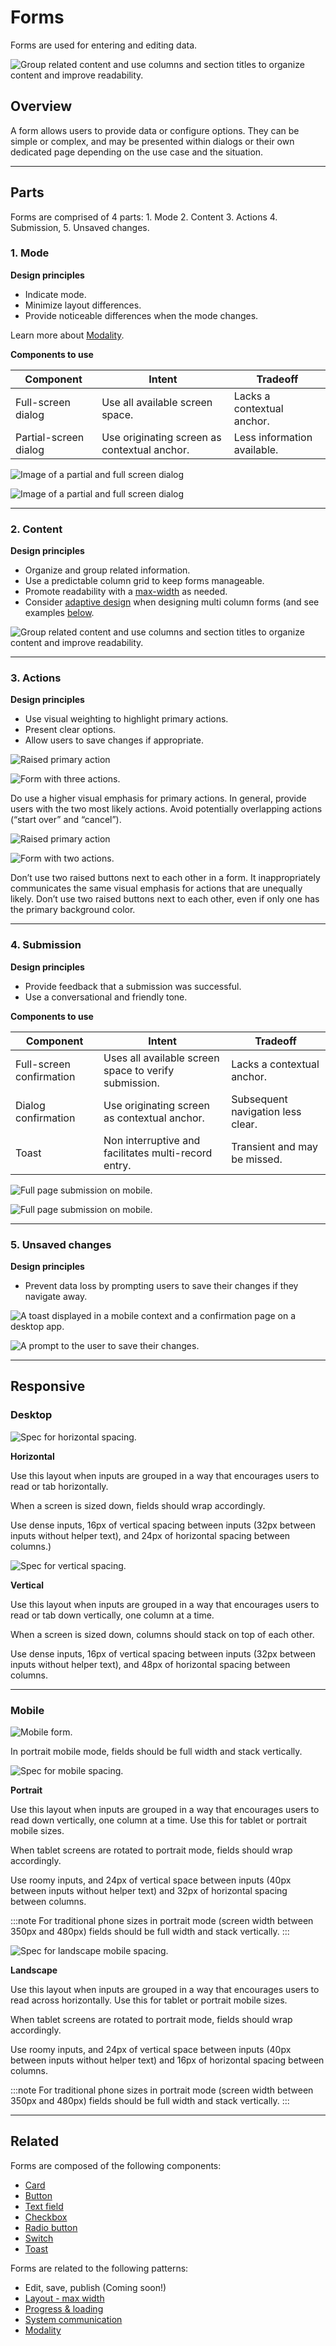 # Forms

Forms are used for entering and editing data. 

<ImageBlock padded={false}>

![Group related content and use columns and section titles to organize content and improve readability.](./images/complex-form.png)

</ImageBlock>

## Overview

A form allows users to provide data or configure options. They can be simple or complex, and may be presented within dialogs or their own dedicated page depending on the use case and the situation.

---

## Parts

Forms are comprised of 4 parts: 1. Mode 2. Content 3. Actions 4. Submission, 5. Unsaved changes.

### 1. Mode

**Design principles**

- Indicate mode.
- Minimize layout differences.
- Provide noticeable differences when the mode changes.

Learn more about [Modality](/patterns/other/modality).

**Components to use**

| Component             | Intent                                       | Tradeoff
| --------------------- | -------------------------------------------- | --- 
| Full-screen dialog    | Use all available screen space.              | Lacks a contextual anchor.
| Partial-screen dialog | Use originating screen as contextual anchor. | Less information available.

<ImageBlock caption="Forms may be displayed in a full screen dialog with options to save and cancel. A full page offers more space for longer forms.">

![ Image of a partial and full screen dialog](./images/form-full.png)

</ImageBlock>

<ImageBlock caption="Shorter forms may be displayed in a dialog with a header and actions in the footer.">

![ Image of a partial and full screen dialog](./images/form-dialog.png)

</ImageBlock>

---

### 2. Content

**Design principles**

- Organize and group related information. 
- Use a predictable column grid to keep forms manageable. 
- Promote readability with a [max-width](/styles/layout/grid#content-max-width) as needed. 
- Consider [adaptive design](/styles/layout/page-layouts) when designing multi column forms (and see examples [below](#responsive).

<ImageBlock padded={false} caption="Group related content and use columns and section titles to organize content and improve readability.">

![Group related content and use columns and section titles to organize content and improve readability.](./images/dividers-form.png)

</ImageBlock>

---

### 3. Actions

**Design principles**

- Use visual weighting to highlight primary actions. 
- Present clear options.
- Allow users to save changes if appropriate. 

<DoDontGrid titleText=" ">
  <DoDontRow>
  <DoDontImage>

![Raised primary action](./images/button-do.png)

  </DoDontImage>
  <DoDontImage>

![Form with three actions.](./images/button-caution.png)

  </DoDontImage>
  </DoDontRow>
  <DoDontRow>
    <DoDont type="do">Do use a higher visual emphasis for primary actions.</DoDont>
    <DoDont type="caution">In general, provide users with the two most likely actions. Avoid potentially overlapping actions (“start over” and “cancel”).</DoDont>
  </DoDontRow>
</DoDontGrid>

<DoDontGrid titleText=" ">
  <DoDontRow>
  <DoDontImage>

![Raised primary action](./images/button-do.png)

  </DoDontImage>
  <DoDontImage>

![Form with two actions.](./images/buttons-dont.png)

  </DoDontImage>
  </DoDontRow>

  <DoDontRow>
    <DoDont type="dont">Don’t use two raised buttons next to each other in a form. It inappropriately communicates the same visual emphasis for actions that are unequally likely.</DoDont>
    <DoDont type="dont">Don’t use two raised buttons next to each other, even if only one has the primary background color.</DoDont>
  </DoDontRow>
</DoDontGrid>

---

### 4. Submission

**Design principles**

- Provide feedback that a submission was successful. 
- Use a conversational and friendly tone.

**Components to use**

| Component                | Intent                                                | Tradeoff
| ------------------------ | ----------------------------------------------------- | ---
| Full-screen confirmation | Uses all available screen space to verify submission. | Lacks a contextual anchor.
| Dialog confirmation      | Use originating screen as contextual anchor.          | Subsequent navigation less clear.
| Toast                    | Non interruptive and facilitates multi-record entry.  | Transient and may be missed.

<ImageBlock maxWidth="350px" caption="Confirmation displayed as a full page on mobile.">

![Full page submission on mobile.](./images/confirm-full.png)

</ImageBlock>

<ImageBlock caption="Confirmation displayed in a dialog.">

![Full page submission on mobile.](./images/confirm-dialog.png)

</ImageBlock>

---

### 5. Unsaved changes

**Design principles**

- Prevent data loss by prompting users to save their changes if they navigate away.

<ImageBlock padded={false} caption="1. Form submission may be confirmed with a toast. <br> 2. Form submission may also be confirmed with a full page or dialog confirmation pattern.">

![A toast displayed in a mobile context and a confirmation page on a desktop app.](./images/confirmation-types.png)

</ImageBlock>

<ImageBlock maxWidth="350px" caption="Warn losers they’ll lose their data if they attempt to navigate away without saving.">

![A prompt to the user to save their changes.](./images/dirty-handling.png)

</ImageBlock>

---

## Responsive

### Desktop

<ImageBlock max-width="500px">

![Spec for horizontal spacing.](./images/desktop-horizontal.png)

</ImageBlock>

**Horizontal**

Use this layout when inputs are grouped in a way that encourages users to read or tab horizontally. 

When a screen is sized down, fields should wrap accordingly. 

Use dense inputs, 16px of vertical spacing between inputs (32px between inputs without helper text), and 24px of horizontal spacing between columns.)

<ImageBlock max-width="500px">

![Spec for vertical spacing.](./images/desktop-vertical.png)

</ImageBlock>

**Vertical**

Use this layout when inputs are grouped in a way that encourages users to read or tab down vertically, one column at a time. 

When a screen is sized down, columns should stack on top of each other. 

Use dense inputs, 16px of vertical spacing between inputs (32px between inputs without helper text), and 48px of horizontal spacing between columns. 

---

### Mobile 

<ImageBlock max-width="400px">

![Mobile form.](./images/forms-mobile.png)

</ImageBlock>

In portrait mobile mode, fields should be full width and stack vertically.

<ImageBlock max-width="500px">

![Spec for mobile spacing.](./images/mobile-vertical.png)

</ImageBlock>

**Portrait**

Use this layout when inputs are grouped in a way that encourages users to read down vertically, one column at a time. Use this for tablet or portrait mobile sizes.

When tablet screens are rotated to portrait mode, fields should wrap accordingly. 

Use roomy inputs, and 24px of vertical space between inputs (40px between inputs without helper text) and 32px of horizontal spacing between columns. 

:::note
For traditional phone sizes in portrait mode (screen width between 350px and 480px) fields should be full width and stack vertically.
:::

<ImageBlock>

![Spec for landscape mobile spacing.](./images/mobile-vertical.png)

</ImageBlock>

**Landscape**

Use this layout when inputs are grouped in a way that encourages users to read across horizontally. Use this for tablet or portrait mobile sizes. 

When tablet screens are rotated to portrait mode, fields should wrap accordingly. 

Use roomy inputs, and 24px of vertical space between inputs (40px between inputs without helper text) and 16px of horizontal spacing between columns. 

:::note
For traditional phone sizes in portrait mode (screen width between 350px and 480px) fields should be full width and stack vertically.
:::

---

## Related 

Forms are composed of the following components:

- [Card](/components/cards/card)
- [Button](/components/buttons/button)
- [Text field](/components/fields/text-field)
- [Checkbox](/components/controls/checkbox)
- [Radio button](/components/controls/radio-button)
- [Switch](/components/controls/switch)
- [Toast](/components/notifications-and-messages/toast)

Forms are related to the following patterns:
- Edit, save, publish (Coming soon!)
- [Layout - max width](/styles/layout/grid#content-max-width)
- [Progress & loading](/patterns/progress-and-loading)
- [System communication](/patterns/other/system-communication)
- [Modality](/patterns/other/modality)
